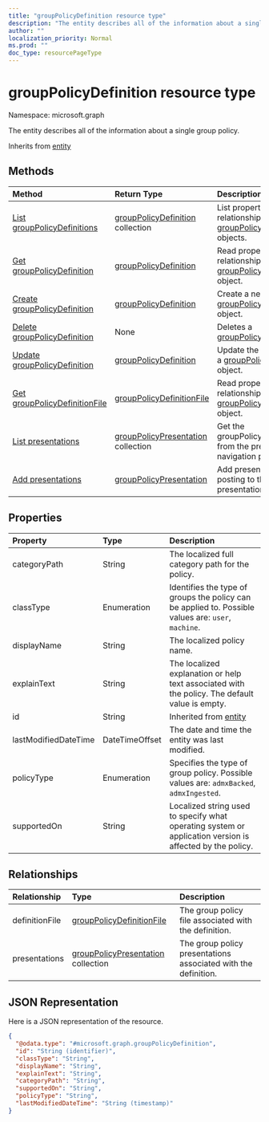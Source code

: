 ```yaml
---
title: "groupPolicyDefinition resource type"
description: "The entity describes all of the information about a single group policy."
author: ""
localization_priority: Normal
ms.prod: ""
doc_type: resourcePageType
---
```


# groupPolicyDefinition resource type


Namespace: microsoft.graph

The entity describes all of the information about a single group policy.


Inherits from [entity](../resources/entity.md)

## Methods
|Method|Return Type|Description|
|:---|:---|:---|
|[List groupPolicyDefinitions](../api/grouppolicydefinition-list.md)|[groupPolicyDefinition](../resources/grouppolicydefinition.md) collection|List properties and relationships of the [groupPolicyDefinition](../resources/grouppolicydefinition.md) objects.|
|[Get groupPolicyDefinition](../api/grouppolicydefinition-get.md)|[groupPolicyDefinition](../resources/grouppolicydefinition.md)|Read properties and relationships of the [groupPolicyDefinition](../resources/grouppolicydefinition.md) object.|
|[Create groupPolicyDefinition](../api/grouppolicydefinition-create.md)|[groupPolicyDefinition](../resources/grouppolicydefinition.md)|Create a new [groupPolicyDefinition](../resources/grouppolicydefinition.md) object.|
|[Delete groupPolicyDefinition](../api/grouppolicydefinition-delete.md)|None|Deletes a [groupPolicyDefinition](../resources/grouppolicydefinition.md).|
|[Update groupPolicyDefinition](../api/grouppolicydefinition-update.md)|[groupPolicyDefinition](../resources/grouppolicydefinition.md)|Update the properties of a [groupPolicyDefinition](../resources/grouppolicydefinition.md) object.|
|[Get groupPolicyDefinitionFile](../api/grouppolicydefinitionfile-get.md)|[groupPolicyDefinitionFile](../resources/grouppolicydefinitionfile.md)|Read properties and relationships of the [groupPolicyDefinitionFile](../resources/grouppolicydefinitionfile.md) object.|
|[List presentations](../api/grouppolicydefinition-list-presentations.md)|[groupPolicyPresentation](../resources/grouppolicypresentation.md) collection|Get the groupPolicyPresentations from the presentations navigation property.|
|[Add presentations](../api/grouppolicydefinition-post-presentations.md)|[groupPolicyPresentation](../resources/grouppolicypresentation.md)|Add presentations by posting to the presentations collection.|

## Properties
|Property|Type|Description|
|:---|:---|:---|
|categoryPath|String|The localized full category path for the policy.|
|classType|Enumeration|Identifies the type of groups the policy can be applied to. Possible values are: `user`, `machine`.|
|displayName|String|The localized policy name.|
|explainText|String|The localized explanation or help text associated with the policy. The default value is empty.|
|id|String| Inherited from [entity](../resources/entity.md)|
|lastModifiedDateTime|DateTimeOffset|The date and time the entity was last modified.|
|policyType|Enumeration|Specifies the type of group policy. Possible values are: `admxBacked`, `admxIngested`.|
|supportedOn|String|Localized string used to specify what operating system or application version is affected by the policy.|

## Relationships
|Relationship|Type|Description|
|:---|:---|:---|
|definitionFile|[groupPolicyDefinitionFile](../resources/grouppolicydefinitionfile.md)|The group policy file associated with the definition.|
|presentations|[groupPolicyPresentation](../resources/grouppolicypresentation.md) collection|The group policy presentations associated with the definition.|

## JSON Representation
Here is a JSON representation of the resource.
<!-- {
  "blockType": "resource",
  "keyProperty": "id",
  "@odata.type": "microsoft.graph.groupPolicyDefinition",
  "baseType": "microsoft.graph.entity",
  "openType": false
}
-->
``` json
{
  "@odata.type": "#microsoft.graph.groupPolicyDefinition",
  "id": "String (identifier)",
  "classType": "String",
  "displayName": "String",
  "explainText": "String",
  "categoryPath": "String",
  "supportedOn": "String",
  "policyType": "String",
  "lastModifiedDateTime": "String (timestamp)"
}
```

